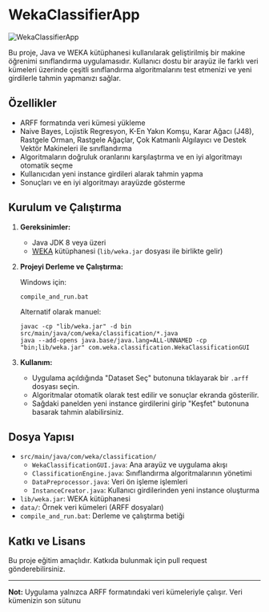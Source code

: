 ﻿# WekaClassifierApp

![WekaClassifierApp](https://github.com/user-attachments/assets/3ac349e5-11bd-455d-a224-8ea78d3831cc)


Bu proje, Java ve WEKA kütüphanesi kullanılarak geliştirilmiş bir makine öğrenimi sınıflandırma uygulamasıdır. Kullanıcı dostu bir arayüz ile farklı veri kümeleri üzerinde çeşitli sınıflandırma algoritmalarını test etmenizi ve yeni girdilerle tahmin yapmanızı sağlar.

## Özellikler

- ARFF formatında veri kümesi yükleme
- Naive Bayes, Lojistik Regresyon, K-En Yakın Komşu, Karar Ağacı (J48), Rastgele Orman, Rastgele Ağaçlar, Çok Katmanlı Algılayıcı ve Destek Vektör Makineleri ile sınıflandırma
- Algoritmaların doğruluk oranlarını karşılaştırma ve en iyi algoritmayı otomatik seçme
- Kullanıcıdan yeni instance girdileri alarak tahmin yapma
- Sonuçları ve en iyi algoritmayı arayüzde gösterme

## Kurulum ve Çalıştırma

1. **Gereksinimler:**
   - Java JDK 8 veya üzeri
   - [WEKA](https://www.cs.waikato.ac.nz/ml/weka/) kütüphanesi (`lib/weka.jar` dosyası ile birlikte gelir)

2. **Projeyi Derleme ve Çalıştırma:**

   Windows için:
   ```
   compile_and_run.bat
   ```

   Alternatif olarak manuel:
   ```
   javac -cp "lib/weka.jar" -d bin src/main/java/com/weka/classification/*.java
   java --add-opens java.base/java.lang=ALL-UNNAMED -cp "bin;lib/weka.jar" com.weka.classification.WekaClassificationGUI
   ```

3. **Kullanım:**
   - Uygulama açıldığında "Dataset Seç" butonuna tıklayarak bir `.arff` dosyası seçin.
   - Algoritmalar otomatik olarak test edilir ve sonuçlar ekranda gösterilir.
   - Sağdaki panelden yeni instance girdilerini girip "Keşfet" butonuna basarak tahmin alabilirsiniz.

## Dosya Yapısı

- `src/main/java/com/weka/classification/`  
  - `WekaClassificationGUI.java`: Ana arayüz ve uygulama akışı  
  - `ClassificationEngine.java`: Sınıflandırma algoritmalarının yönetimi  
  - `DataPreprocessor.java`: Veri ön işleme işlemleri  
  - `InstanceCreator.java`: Kullanıcı girdilerinden yeni instance oluşturma  
- `lib/weka.jar`: WEKA kütüphanesi  
- `data/`: Örnek veri kümeleri (ARFF dosyaları)  
- `compile_and_run.bat`: Derleme ve çalıştırma betiği

## Katkı ve Lisans

Bu proje eğitim amaçlıdır. Katkıda bulunmak için pull request gönderebilirsiniz.

---

**Not:** Uygulama yalnızca ARFF formatındaki veri kümeleriyle çalışır. Veri kümenizin son sütunu

